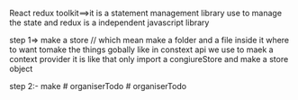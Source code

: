 React redux toolkit==>it is a statement management library use to manage the state and redux is a independent javascript library

step 1=> make a store // which mean make a folder and a file inside it where to want tomake the things gobally like in constext api we use to maek a context provider it is like that only
 import a congiureStore and make a store object

step 2:- make #   o r g a n i s e r T o d o  
 #   o r g a n i s e r T o d o  
 